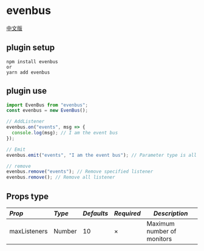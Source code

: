 # evenbus

[中文版](https://github.com/asasugar/evenBus/blob/master/README.zh-CN.md)

## plugin setup

```
npm install evenbus
or
yarn add evenbus
```

## plugin use

```js
import EvenBus from "evenbus";
const evenbus = new EvenBus();

// AddListener
evenbus.on("events", msg => {
  console.log(msg); // I am the event bus
});

// Emit
evenbus.emit("events", "I am the event bus"); // Parameter type is all types.

// remove
evenbus.remove("events"); // Remove specified listener
evenbus.remove(); // Remove all listener
```

## Props type

| _Prop_       | _Type_ | _Defaults_ | _Required_ | _Description_              |
| :----------- | :----- | :--------- | :--------- | -------------------------- |
| maxListeners | Number | 10         | ×          | Maximum number of monitors |
